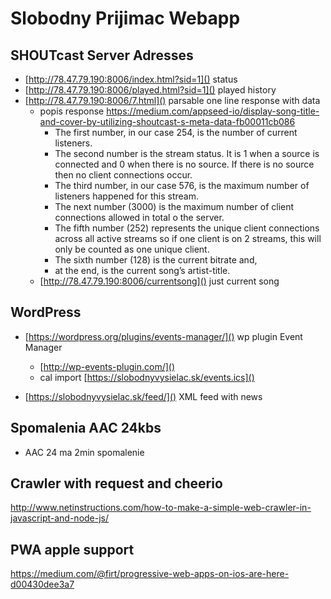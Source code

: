 # Slobodny Prijimac Webapp

## SHOUTcast Server Adresses
- [http://78.47.79.190:8006/index.html?sid=1]() status
- [http://78.47.79.190:8006/played.html?sid=1]() played history
- [http://78.47.79.190:8006/7.html]() parsable one line response with data
    - popis response https://medium.com/appseed-io/display-song-title-and-cover-by-utilizing-shoutcast-s-meta-data-fb00011cb086
        - The first number, in our case 254, is the number of current listeners.
        - The second number is the stream status. It is 1 when a source is connected and 0 when there is no source. If there is no source then no client connections occur.
        - The third number, in our case 576, is the maximum number of listeners happened for this stream.
        - The next number (3000) is the maximum number of client connections allowed in total o the server.
        - The fifth number (252) represents the unique client connections across all active streams so if one client is on 2 streams, this will only be counted as one unique client.
        - The sixth number (128) is the current bitrate and,
        - at the end, is the current song’s artist-title.
     - [http://78.47.79.190:8006/currentsong]() just current song
     
## WordPress 
- [https://wordpress.org/plugins/events-manager/]() wp plugin Event Manager
    - [http://wp-events-plugin.com/]()
    - cal import [https://slobodnyvysielac.sk/events.ics]()
    
- [https://slobodnyvysielac.sk/feed/]() XML feed with news


## Spomalenia AAC 24kbs
- AAC 24 ma 2min spomalenie

## Crawler with request and cheerio
http://www.netinstructions.com/how-to-make-a-simple-web-crawler-in-javascript-and-node-js/

## PWA apple support 
https://medium.com/@firt/progressive-web-apps-on-ios-are-here-d00430dee3a7

